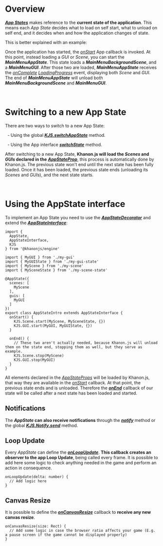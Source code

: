 # Overview
[***App States***](https://khanonjs.com/api-docs/modules/decorators_app_app_state.html) makes reference to the **current state of the application**. This means each *App State* decides what to load on self start, what to unload on self end, and it decides when and how the application changes of state.

This is better explained with an example:

Once the application has started, the [*onStart*](https://khanonjs.com/api-docs/classes/decorators_app.AppInterface.html#onStart) App callback is invoked. At this point, instead loading a *GUI* or *Scene*, you can start the ***MainMenuAppState***. This state loads a ***MainMenuBackgroundScene***, and a ***MainMenuGUI***. After those two are loaded, ***MainMenuAppState*** receives the [*onComplete*](https://khanonjs.com/api-docs/classes/base_loading_progress.LoadingProgress.html#onComplete) [*LoadingProgress*](https://khanonjs.com/api-docs/classes/base_loading_progress.LoadingProgress.html) event, displaying both *Scene* and *GUI*. The end of ***MainMenuAppState*** will unload both ***MainMenuBackgroundScene*** and ***MainMenuGUI***.

&nbsp;
# Switching to a new App State

There are two ways to switch to a new App State:

&nbsp;
    -  Using the global [***KJS.switchAppState***](https://khanonjs.com/api-docs/functions/kjs.KJS.switchAppState.html) method.

&nbsp;
    -  Using the App interface [***switchState***](https://khanonjs.com/api-docs/classes/decorators_app.AppInterface.html#switchState) method.

After switching to a new App State, **Khanon.js will load the *Scenes* and *GUIs* declared in the** [***AppStateProp***](https://khanonjs.com/api-docs/interfaces/decorators_app_app_state.AppStateProps.html), this process is automatically done by Khanon.js. The previous state won't end until the next state has been fully loaded. Once it has been loaded, the previous state ends (unloading its *Scenes* and *GUIs*), and the next state starts.

&nbsp;
# Using the AppState interface

To implement an App State you need to use the [***AppStateDecorator***](https://khanonjs.com/api-docs/functions/decorators_app_app_state.AppState.html) and extend the [***AppStateInterface***](https://khanonjs.com/api-docs/classes/decorators_app_app_state.AppStateInterface.html):
```
import {
  AppState,
  AppStateInterface,
  KJS
} from '@khanonjs/engine'

import { MyGUI } from './my-gui'
import { MyGUIState } from './my-gui-state'
import { MyScene } from './my-scene'
import { MySceneState } from './my-scene-state'

@AppState({
  scenes: [
    MyScene
  ],
  guis: [
    MyGUI
  ]
})
export class AppStateIntro extends AppStateInterface {
  onStart() {
    KJS.Scene.start(MyScene, MySceneState, {})
    KJS.GUI.start(MyGUI, MyGUIState, {})
  }

  onEnd() {
    // These two aren't actually needed, because Khanon.js will unload them on the state end, stopping them as well, but they serve as example.
    KJS.Scene.stop(MyScene)
    KJS.GUI.stop(MyGUI)
  }
}
```

All elements declared in the [*AppStateProps*](https://khanonjs.com/api-docs/interfaces/decorators_app_app_state.AppStateProps.html) will be loaded by Khanon.js, that way they are available in the [*onStart*](https://khanonjs.com/api-docs/classes/decorators_app_app_state.AppStateInterface.html#onStart) callback. At that point, the previous state ends and is unloaded. Therefore the [***onEnd***](https://khanonjs.com/api-docs/classes/decorators_app_app_state.AppStateInterface.html#onEnd) callback of our state will be called after a next state has been loaded and started.

## Notifications

The ***AppState* can also receive notifications** through the [***notify***](https://khanonjs.com/api-docs/classes/decorators_app_app_state.AppStateInterface.html#notify) method or the global [***KJS.Notify.send***](https://khanonjs.com/api-docs/functions/kjs.KJS.Notify.send.html) method.

## Loop Update

Every *AppState* can define the [***onLoopUpdate***](https://khanonjs.com/api-docs/classes/decorators_app_app_state.AppStateInterface.html#onLoopUpdate). **This callback creates an observer to the app Loop Update**, being called every frame. It is possible to add here some logic to check anything needed in the game and perform an action in consequence.
```
onLoopUpdate(delta: number) {
  // Add logic here
}
```

## Canvas Resize

It is possible to define the [***onCanvasResize***](https://khanonjs.com/api-docs/classes/decorators_app_app_state.AppStateInterface.html#onCanvasResize) callback to **receive any new canvas resize**.
```
onCanvasResize(size: Rect) {
  // Add some logic in case the browser ratio affects your game (E.g. a pause screen if the game cannot be displayed properly)
}
```